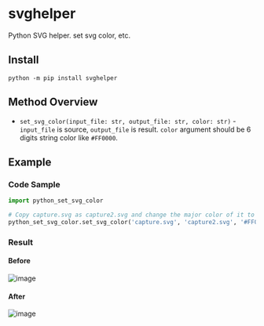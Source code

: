# svghelper
Python SVG helper. set svg color, etc.

## Install
`python -m pip install svghelper`

## Method Overview
* `set_svg_color(input_file: str, output_file: str, color: str)` - `input_file` is source, `output_file` is result. `color` argument should be 6 digits string color like `#FF0000`.

## Example
### Code Sample
```python
import python_set_svg_color

# Copy capture.svg as capture2.svg and change the major color of it to #FF0000(red)
python_set_svg_color.set_svg_color('capture.svg', 'capture2.svg', '#FF0000') 
```

### Result
#### Before
![image](https://user-images.githubusercontent.com/55078043/163768522-e7f39eeb-8c6d-4fe8-a3ee-45283a3f6b2b.png)
#### After
![image](https://user-images.githubusercontent.com/55078043/163768599-55d32215-77dc-4759-8e72-a679730d3434.png)
